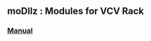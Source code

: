 

## moDllz : Modules for VCV Rack

### [Manual](https://drive.google.com/file/d/12kjCLSeyaaqXEvfS1c4HcnfrrbHeQ0ot/view)

